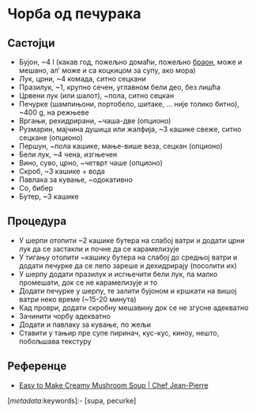 # Чорба од печурака

## Састојци

* Бујон, ~4 l (какав год, пожељно домаћи, пожељно [браон](Braon_pileci_bujon.md), може и мешано, ал’ може и са коцкицом за супу, ако мора)
* Лук, црни, ~4 комада, ситно сецкани
* Празилук, ~1, крупно сечен, углавном бели део, без лишћа
* Црвени лук (или шалот), ~пола, ситно сецкан
* Печурке (шампињони, портобело, шитаке, … није толико битно), ~400 g, на режњеве
* Вргањи, рехидрирани, ~чаша-две (опционо)
* Рузмарин, мајчина душица или жалфија, ~3 кашике свеже, ситно сецкане (опционо)
* Першун, ~пола кашике, мање-више веза, сецкан (опционо)
* Бели лук, ~4 чена, изгњечен
* Вино, суво, црно, ~четврт чаше (опционо)
* Скроб, ~3 кашике + вода
* Павлака за кување, ~одокативно
* Со, бибер
* Бутер, ~3 кашике

## Процедура

* У шерпи отопити ~2 кашике бутера на слабој ватри и додати црни лук да се застакли и почне да се карамелизује
* У тигању отопити ~кашику бутера на слабој до средњој ватри и додати печурке да се лепо зареше и дехидрирају (посолити их)
* У шерпу додати празилук и исгњечити бели лук, па малко промешати, док се не карамелизује и то
* Додати печурке у шерпу, те залити бујоном и кршкати на вишој ватри неко време (~15-20 минута)
* Кад проври, додати скробну мешавину док се не згусне адекватно
* Зачинити чорбу адекватно
* Додати и павлаку за кување, по жељи
* Ставити у тањир пре супе пиринач, кус-кус, киноу, нешто, побољшава текстуру

## Референце

* [Easy to Make Creamy Mushroom Soup | Chef Jean-Pierre](https://youtu.be/7oIvek99fRA)

[_metadata_:keywords]:- [supa, pecurke]
